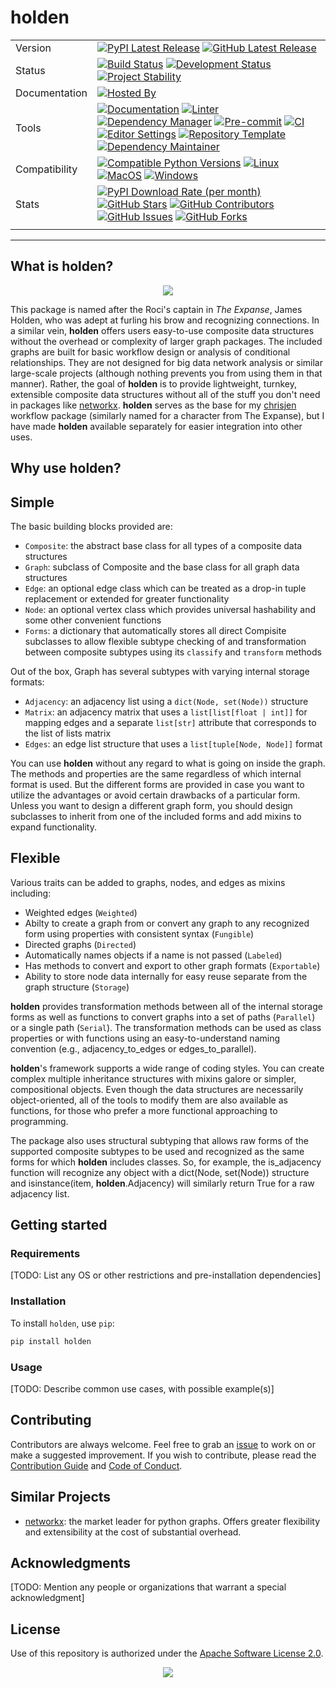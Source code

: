 # holden

| | |
| --- | --- |
| Version | [![PyPI Latest Release](https://img.shields.io/pypi/v/holden.svg?style=for-the-badge&color=steelblue&label=PyPI&logo=PyPI&logoColor=yellow)](https://pypi.org/project/holden/) [![GitHub Latest Release](https://img.shields.io/github/v/tag/WithPrecedent/holden?style=for-the-badge&color=navy&label=GitHub&logo=github)](https://github.com/WithPrecedent/holden/releases)
| Status | [![Build Status](https://img.shields.io/github/actions/workflow/status/WithPrecedent/holden/ci.yml?branch=main&style=for-the-badge&color=cadetblue&label=Tests&logo=pytest)](https://github.com/WithPrecedent/holden/actions/workflows/ci.yml?query=branch%3Amain) [![Development Status](https://img.shields.io/badge/Development-Active-seagreen?style=for-the-badge&logo=git)](https://www.repostatus.org/#active) [![Project Stability](https://img.shields.io/pypi/status/holden?style=for-the-badge&logo=pypi&label=Stability&logoColor=yellow)](https://pypi.org/project/holden/)
| Documentation | [![Hosted By](https://img.shields.io/badge/Hosted_by-Github_Pages-blue?style=for-the-badge&color=navy&logo=github)](https://WithPrecedent.github.io/holden)
| Tools | [![Documentation](https://img.shields.io/badge/MkDocs-magenta?style=for-the-badge&color=deepskyblue&logo=markdown&labelColor=gray)](https://squidfunk.github.io/mkdocs-material/) [![Linter](https://img.shields.io/endpoint?style=for-the-badge&url=https://raw.githubusercontent.com/charliermarsh/Ruff/main/assets/badge/v2.json)](https://github.com/astral-sh/Ruff) [![Dependency Manager](https://img.shields.io/badge/PDM-mediumpurple?style=for-the-badge&logo=affinity&labelColor=gray)](https://PDM.fming.dev) [![Pre-commit](https://img.shields.io/badge/pre--commit-darkolivegreen?style=for-the-badge&logo=pre-commit&logoColor=white&labelColor=gray)](https://github.com/TezRomacH/python-package-template/blob/master/.pre-commit-config.yaml) [![CI](https://img.shields.io/badge/GitHub_Actions-navy?style=for-the-badge&logo=githubactions&labelColor=gray&logoColor=white)](https://github.com/features/actions) [![Editor Settings](https://img.shields.io/badge/Editor_Config-paleturquoise?style=for-the-badge&logo=editorconfig&labelColor=gray)](https://editorconfig.org/) [![Repository Template](https://img.shields.io/badge/snickerdoodle-bisque?style=for-the-badge&logo=cookiecutter&labelColor=gray)](https://www.github.com/WithPrecedent/holden) [![Dependency Maintainer](https://img.shields.io/badge/dependabot-navy?style=for-the-badge&logo=dependabot&logoColor=white&labelColor=gray)](https://github.com/dependabot)
| Compatibility | [![Compatible Python Versions](https://img.shields.io/pypi/pyversions/holden?style=for-the-badge&color=steelblue&label=Python&logo=python&logoColor=yellow)](https://pypi.python.org/pypi/holden/) [![Linux](https://img.shields.io/badge/Linux-lightseagreen?style=for-the-badge&logo=linux&labelColor=gray&logoColor=white)](https://www.linux.org/) [![MacOS](https://img.shields.io/badge/MacOS-snow?style=for-the-badge&logo=apple&labelColor=gray)](https://www.apple.com/macos/) [![Windows](https://img.shields.io/badge/windows-blue?style=for-the-badge&logo=Windows&labelColor=gray&color=orangered)](https://www.microsoft.com/en-us/windows?r=1)
| Stats | [![PyPI Download Rate (per month)](https://img.shields.io/pypi/dm/holden?style=for-the-badge&color=steelblue&label=Downloads%20💾&logo=pypi&logoColor=yellow)](https://pypi.org/project/holden) [![GitHub Stars](https://img.shields.io/github/stars/WithPrecedent/holden?style=for-the-badge&color=navy&label=Stars%20⭐&logo=github)](https://github.com/WithPrecedent/holden/stargazers) [![GitHub Contributors](https://img.shields.io/github/contributors/WithPrecedent/holden?style=for-the-badge&color=navy&label=Contributors%20🙋&logo=github)](https://github.com/WithPrecedent/holden/graphs/contributors) [![GitHub Issues](https://img.shields.io/github/issues/WithPrecedent/holden?style=for-the-badge&color=navy&label=Issues%20📘&logo=github)](https://github.com/WithPrecedent/holden/graphs/contributors) [![GitHub Forks](https://img.shields.io/github/forks/WithPrecedent/holden?style=for-the-badge&color=navy&label=Forks%20🍴&logo=github)](https://github.com/WithPrecedent/holden/forks)
| | |

-----

## What is holden?

<p align="center">
<img src="https://media.giphy.com/media/3ornjRyce6SukW8INi/giphy.gif" />
</p>

This package is named after the Roci's captain in *The Expanse*, James Holden, who was adept at furling his brow and recognizing connections. In a similar vein, **holden** offers users easy-to-use composite data structures without the overhead or complexity of larger graph packages. The included graphs are built for basic workflow design or analysis of conditional relationships. They are not designed for big data network analysis or similar large-scale projects (although nothing prevents you from using them in that manner). Rather, the goal of **holden** is to provide lightweight, turnkey, extensible composite data structures without all of the stuff you don't need in packages like [networkx](https://github.com/networkx/networkx). **holden** serves as the base for my [chrisjen](https://github.com/WithPrecedent/chrisjen) workflow package (similarly named for a character from The Expanse), but I have made **holden** available separately for easier integration into other uses.

## Why use holden?


## Simple

The basic building blocks provided are:
* `Composite`: the abstract base class for all types of a composite data structures
* `Graph`: subclass of Composite and the base class for all graph data structures
* `Edge`: an optional edge class which can be treated as a drop-in tuple replacement or extended for greater functionality
* `Node`: an optional vertex class which provides universal hashability and some other convenient functions
* `Forms`: a dictionary that automatically stores all direct Compisite subclasses to allow flexible subtype checking of and transformation between composite subtypes using its `classify` and `transform` methods

Out of the box, Graph has several subtypes with varying internal storage formats:
* `Adjacency`: an adjacency list using a `dict(Node, set(Node))` structure
* `Matrix`: an adjacency matrix that uses a `list[list[float | int]]` for mapping edges and a separate `list[str]` attribute that corresponds to the list of lists matrix
* `Edges`: an edge list structure that uses a `list[tuple[Node, Node]]` format
  
You can use **holden** without any regard to what is going on inside the graph. The methods and properties are the same regardless of which internal format is used. But the different forms are provided in case you want to utilize the advantages or avoid certain drawbacks of a particular form. Unless you want to design a different graph form, you should design subclasses to inherit from one of the
included forms and add mixins to expand functionality.

## Flexible

 Various traits can be added to graphs, nodes, and edges as mixins including:
* Weighted edges (`Weighted`)
* Abilty to create a graph from or convert any graph to any recognized form using properties with consistent syntax (`Fungible`)
* Directed graphs (`Directed`)
* Automatically names objects if a name is not passed (`Labeled`)
* Has methods to convert and export to other graph formats (`Exportable`)
* Ability to store node data internally for easy reuse separate from the graph structure (`Storage`)

**holden** provides transformation methods between all of the internal storage forms as well as functions to convert graphs into a set of paths (`Parallel`) or a single path (`Serial`). The transformation methods can be used as class properties or with functions using an easy-to-understand naming convention (e.g., adjacency_to_edges or edges_to_parallel).

**holden**'s framework supports a wide range of coding styles. You can create complex multiple inheritance structures with mixins galore or simpler, compositional objects. Even though the data structures are necessarily object-oriented, all of the tools to modify them are also available as functions, for those who prefer a more functional approaching to programming.

The package also uses structural subtyping that allows raw forms of the supported composite subtypes to be used and recognized as the same forms for which **holden** includes classes. So, for example, the is_adjacency function will recognize any object with a dict(Node, set(Node)) structure and isinstance(item, **holden**.Adjacency) will similarly return True for a raw adjacency list.


## Getting started

### Requirements

[TODO: List any OS or other restrictions and pre-installation dependencies]

### Installation

To install `holden`, use `pip`:

```sh
pip install holden
```

### Usage

[TODO: Describe common use cases, with possible example(s)]

## Contributing

Contributors are always welcome. Feel free to grab an [issue](https://www.github.com/WithPrecedent/holden/issues) to work on or make a suggested improvement. If you wish to contribute, please read the [Contribution Guide](https://www.github.com/WithPrecedent/holden/contributing.md) and [Code of Conduct](https://www.github.com/WithPrecedent/holden/code_of_conduct.md).

## Similar Projects

* [networkx](https://github.com/networkx/networkx): the market leader for python graphs. Offers greater flexibility and extensibility at the cost of substantial overhead.

## Acknowledgments

[TODO: Mention any people or organizations that warrant a special acknowledgment]

## License

Use of this repository is authorized under the [Apache Software License 2.0](https://www.github.com/WithPrecedent/holden/blog/main/LICENSE).

<p align="center">
<img src="https://media.giphy.com/media/3oKIPwyf0EBAGnAkWk/giphy.gif" />
</p>